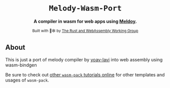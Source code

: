 <div align="center">

  <h1><code>Melody-Wasm-Port</code></h1>

  <strong>A compiler in wasm for web apps using <a href="https://github.com/yoav-lavi/melody">Meldoy</a>.</strong>

  <sub>Built with 🦀🕸 by <a href="https://rustwasm.github.io/">The Rust and WebAssembly Working Group</a></sub>
</div>

## About

This is just a port of melody compiler by <a href="https://github.com/yoav-lavi">yoav-lavi</a>
into web assembly using wasm-bindgen

Be sure to check out [other `wasm-pack` tutorials online][tutorials] for other
templates and usages of `wasm-pack`.

[tutorials]: https://rustwasm.github.io/docs/wasm-pack/tutorials/index.html
[template-docs]: https://rustwasm.github.io/docs/wasm-pack/tutorials/npm-browser-packages/index.html

